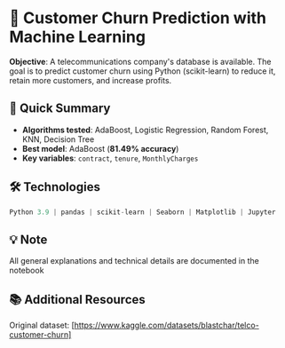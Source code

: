 # 🧠 Customer Churn Prediction with Machine Learning

**Objective**: A telecommunications company's database is available. The goal is to predict customer churn using Python (scikit-learn) to reduce it, retain more customers, and increase profits.

## 📌 Quick Summary
- **Algorithms tested**: AdaBoost, Logistic Regression, Random Forest, KNN, Decision Tree  
- **Best model**: AdaBoost (**81.49% accuracy**)  
- **Key variables**: `contract`, `tenure`, `MonthlyCharges`

## 🛠️ Technologies
```python
Python 3.9 | pandas | scikit-learn | Seaborn | Matplotlib | Jupyter
```

## 💡 Note
All general explanations and technical details are documented in the notebook

## 📚 Additional Resources
Original dataset: [https://www.kaggle.com/datasets/blastchar/telco-customer-churn]
